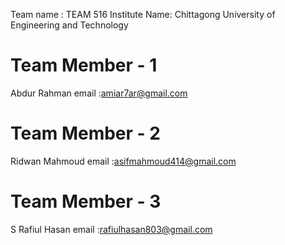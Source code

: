 Team name : TEAM 516
Institute Name: Chittagong University of Engineering and Technology

Team Member - 1
==============================
Abdur Rahman 
email :amiar7ar@gmail.com


Team Member - 2
==============================
Ridwan Mahmoud
email :asifmahmoud414@gmail.com


Team Member - 3
==============================
S Rafiul Hasan
email :rafiulhasan803@gmail.com
